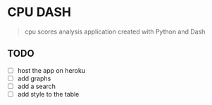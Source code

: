 # CPU DASH
> cpu scores  analysis application created with Python and Dash

## TODO
- [ ] host the app on heroku
- [ ] add graphs
- [ ] add a search
- [ ] add style to the table
